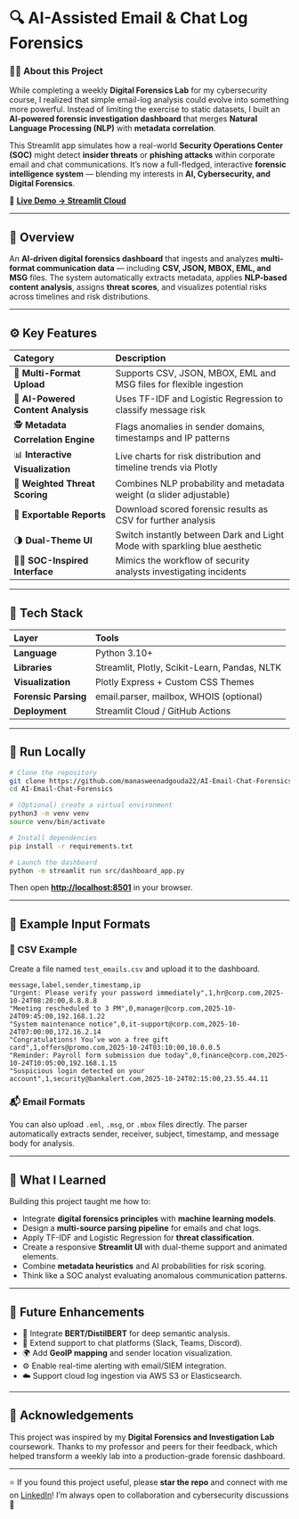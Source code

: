 
# 🔍 AI-Assisted Email & Chat Log Forensics

### 👩‍💻 About this Project

While completing a weekly **Digital Forensics Lab** for my cybersecurity course, I realized that simple email-log analysis could evolve into something more powerful.
Instead of limiting the exercise to static datasets, I built an **AI-powered forensic investigation dashboard** that merges **Natural Language Processing (NLP)** with **metadata correlation**.

This Streamlit app simulates how a real-world **Security Operations Center (SOC)** might detect **insider threats** or **phishing attacks** within corporate email and chat communications.
It’s now a full-fledged, interactive **forensic intelligence system** — blending my interests in **AI, Cybersecurity, and Digital Forensics**.

🎯 **[Live Demo → Streamlit Cloud](https://ai-email-chat-forensics-jdamdbcmrmxcwvd3appppjis.streamlit.app/)**

---

## 🧠 Overview

An **AI-driven digital forensics dashboard** that ingests and analyzes **multi-format communication data** — including **CSV, JSON, MBOX, EML, and MSG** files.
The system automatically extracts metadata, applies **NLP-based content analysis**, assigns **threat scores**, and visualizes potential risks across timelines and risk distributions.

---

## ⚙️ Key Features

| Category                            | Description                                                                |
| :---------------------------------- | :------------------------------------------------------------------------- |
| 🧩 **Multi-Format Upload**          | Supports CSV, JSON, MBOX, EML and MSG files for flexible ingestion         |
| 🧠 **AI-Powered Content Analysis**  | Uses TF-IDF and Logistic Regression to classify message risk               |
| 🕵️ **Metadata Correlation Engine** | Flags anomalies in sender domains, timestamps and IP patterns              |
| 📊 **Interactive Visualization**    | Live charts for risk distribution and timeline trends via Plotly           |
| 🧮 **Weighted Threat Scoring**      | Combines NLP probability and metadata weight (α slider adjustable)         |
| 💾 **Exportable Reports**           | Download scored forensic results as CSV for further analysis               |
| 🌗 **Dual-Theme UI**                | Switch instantly between Dark and Light Mode with sparkling blue aesthetic |
| 🧑‍💻 **SOC-Inspired Interface**    | Mimics the workflow of security analysts investigating incidents           |

---

## 🧰 Tech Stack

| Layer                | Tools                                         |
| :------------------- | :-------------------------------------------- |
| **Language**         | Python 3.10+                                  |
| **Libraries**        | Streamlit, Plotly, Scikit-Learn, Pandas, NLTK |
| **Visualization**    | Plotly Express + Custom CSS Themes            |
| **Forensic Parsing** | email.parser, mailbox, WHOIS (optional)       |
| **Deployment**       | Streamlit Cloud / GitHub Actions              |

---

## 🚀 Run Locally

```bash
# Clone the repository
git clone https://github.com/manasweenadgouda22/AI-Email-Chat-Forensics.git
cd AI-Email-Chat-Forensics

# (Optional) create a virtual environment
python3 -m venv venv
source venv/bin/activate

# Install dependencies
pip install -r requirements.txt

# Launch the dashboard
python -m streamlit run src/dashboard_app.py
```

Then open **[http://localhost:8501](http://localhost:8501)** in your browser.

---

## 🧪 Example Input Formats

### 📧 CSV Example

Create a file named `test_emails.csv` and upload it to the dashboard.

```csv
message,label,sender,timestamp,ip
"Urgent: Please verify your password immediately",1,hr@corp.com,2025-10-24T08:20:00,8.8.8.8
"Meeting rescheduled to 3 PM",0,manager@corp.com,2025-10-24T09:45:00,192.168.1.22
"System maintenance notice",0,it-support@corp.com,2025-10-24T07:00:00,172.16.2.14
"Congratulations! You’ve won a free gift card",1,offers@promo.com,2025-10-24T03:10:00,10.0.0.5
"Reminder: Payroll form submission due today",0,finance@corp.com,2025-10-24T10:05:00,192.168.1.15
"Suspicious login detected on your account",1,security@bankalert.com,2025-10-24T02:15:00,23.55.44.11
```

### 📬 Email Formats

You can also upload `.eml`, `.msg`, or `.mbox` files directly.
The parser automatically extracts sender, receiver, subject, timestamp, and message body for analysis.

---

## 🧩 What I Learned

Building this project taught me how to:

* Integrate **digital forensics principles** with **machine learning models**.
* Design a **multi-source parsing pipeline** for emails and chat logs.
* Apply TF-IDF and Logistic Regression for **threat classification**.
* Create a responsive **Streamlit UI** with dual-theme support and animated elements.
* Combine **metadata heuristics** and AI probabilities for risk scoring.
* Think like a SOC analyst evaluating anomalous communication patterns.

---

## 🚧 Future Enhancements

* 🧠 Integrate **BERT/DistilBERT** for deep semantic analysis.
* 💬 Extend support to chat platforms (Slack, Teams, Discord).
* 🌍 Add **GeoIP mapping** and sender location visualization.
* ⚙️ Enable real-time alerting with email/SIEM integration.
* ☁️ Support cloud log ingestion via AWS S3 or Elasticsearch.

---

## 🙏 Acknowledgements

This project was inspired by my **Digital Forensics and Investigation Lab** coursework.
Thanks to my professor and peers for their feedback, which helped transform a weekly lab into a production-grade forensic dashboard.

---

⭐ If you found this project useful, please **star the repo** and connect with me on [LinkedIn](https://www.linkedin.com/in/mnadgoud22/)!
I’m always open to collaboration and cybersecurity discussions 🚀


